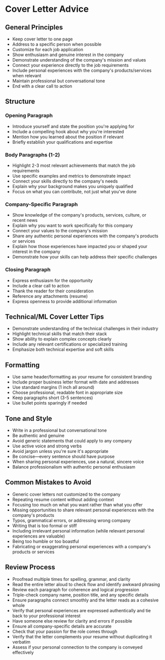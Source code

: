 # Cover Letter Advice

## General Principles
- Keep cover letter to one page
- Address to a specific person when possible
- Customize for each job application
- Show enthusiasm and genuine interest in the company
- Demonstrate understanding of the company's mission and values
- Connect your experience directly to the job requirements
- Include personal experiences with the company's products/services when relevant
- Maintain professional but conversational tone
- End with a clear call to action

## Structure
### Opening Paragraph
- Introduce yourself and state the position you're applying for
- Include a compelling hook about why you're interested
- Mention how you learned about the position if relevant
- Briefly establish your qualifications and expertise

### Body Paragraphs (1-2)
- Highlight 2-3 most relevant achievements that match the job requirements
- Use specific examples and metrics to demonstrate impact
- Connect your skills directly to the company's needs
- Explain why your background makes you uniquely qualified
- Focus on what you can contribute, not just what you've done

### Company-Specific Paragraph
- Show knowledge of the company's products, services, culture, or recent news
- Explain why you want to work specifically for this company
- Connect your values to the company's mission
- Share any authentic personal experiences with the company's products or services
- Explain how those experiences have impacted you or shaped your interest in the company
- Demonstrate how your skills can help address their specific challenges

### Closing Paragraph
- Express enthusiasm for the opportunity
- Include a clear call to action
- Thank the reader for their consideration
- Reference any attachments (resume)
- Express openness to provide additional information

## Technical/ML Cover Letter Tips
- Demonstrate understanding of the technical challenges in their industry
- Highlight technical skills that match their stack
- Show ability to explain complex concepts clearly
- Include any relevant certifications or specialized training
- Emphasize both technical expertise and soft skills

## Formatting
- Use same header/formatting as your resume for consistent branding
- Include proper business letter format with date and addresses
- Use standard margins (1 inch all around)
- Choose professional, readable font in appropriate size
- Keep paragraphs short (3-5 sentences)
- Use bullet points sparingly if needed

## Tone and Style
- Write in a professional but conversational tone
- Be authentic and genuine
- Avoid generic statements that could apply to any company
- Use active voice and strong verbs
- Avoid jargon unless you're sure it's appropriate
- Be concise—every sentence should have purpose
- When sharing personal experiences, use a natural, sincere voice
- Balance professionalism with authentic personal enthusiasm

## Common Mistakes to Avoid
- Generic cover letters not customized to the company
- Repeating resume content without adding context
- Focusing too much on what you want rather than what you offer
- Missing opportunities to share relevant personal experiences with the company's products
- Typos, grammatical errors, or addressing wrong company
- Writing that is too formal or stiff
- Including irrelevant personal information (while relevant personal experiences are valuable)
- Being too humble or too boastful
- Fabricating or exaggerating personal experiences with a company's products or services

## Review Process
- Proofread multiple times for spelling, grammar, and clarity
- Read the entire letter aloud to check flow and identify awkward phrasing
- Review each paragraph for coherence and logical progression
- Triple-check company name, position title, and any specific details
- Ensure paragraphs connect smoothly and the letter reads as a cohesive whole
- Verify that personal experiences are expressed authentically and tie back to your professional interest
- Have someone else review for clarity and errors if possible
- Ensure all company-specific details are accurate
- Check that your passion for the role comes through
- Verify that the letter complements your resume without duplicating it verbatim
- Assess if your personal connection to the company is conveyed effectively